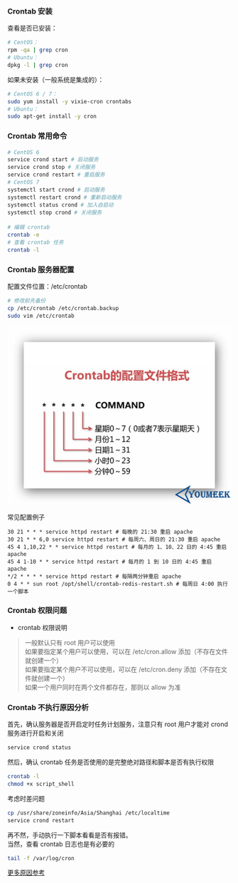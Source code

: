 
### Crontab 安装
查看是否已安装：  
```bash
# CentOS：
rpm -qa | grep cron
# Ubuntu：
dpkg -l | grep cron

```
如果未安装（一般系统是集成的）：
```bash
# CentOS 6 / 7：
sudo yum install -y vixie-cron crontabs
# Ubuntu：
sudo apt-get install -y cron
```

### Crontab 常用命令
```bash
# CentOS 6
service crond start # 启动服务
service crond stop # 关闭服务
service crond restart # 重启服务
# CentOS 7
systemctl start crond # 启动服务
systemctl restart crond # 重新启动服务
systemctl status crond # 加入自启动
systemctl stop crond # 关闭服务

# 编辑 crontab
crontab -e
# 查看 crontab 任务
crontab -l
```

### Crontab 服务器配置
配置文件位置：/etc/crontab   
```bash
# 修改前先备份
cp /etc/crontab /etc/crontab.backup
sudo vim /etc/crontab
```

![crontab 配置文件格式](./images/crontab.jpg)  


常见配置例子  
```
30 21 * * * service httpd restart # 每晚的 21:30 重启 apache
30 21 * * 6,0 service httpd restart # 每周六、周日的 21:30 重启 apache
45 4 1,10,22 * * service httpd restart # 每月的 1、10、22 日的 4:45 重启 apache
45 4 1-10 * * service httpd restart # 每月的 1 到 10 日的 4:45 重启 apache
*/2 * * * * service httpd restart # 每隔两分钟重启 apache
0 4 * * sun root /opt/shell/crontab-redis-restart.sh # 每周日 4:00 执行一个脚本
```

### Crontab 权限问题
- crontab 权限说明
> 一般默认只有 root 用户可以使用  
> 如果要指定某个用户可以使用，可以在 /etc/cron.allow 添加（不存在文件就创建一个）  
> 如果要指定某个用户不可以使用，可以在 /etc/cron.deny 添加（不存在文件就创建一个）  
> 如果一个用户同时在两个文件都存在，那则以 allow 为准  

### Crontab 不执行原因分析
首先，确认服务器是否开启定时任务计划服务，注意只有 root 用户才能对 crond 服务进行开启和关闭
```bash
service crond status
```
然后，确认 crontab 任务是否使用的是完整绝对路径和脚本是否有执行权限  
```bash
crontab -l
chmod +x script_shell
```
考虑时差问题
```bash
cp /usr/share/zoneinfo/Asia/Shanghai /etc/localtime
service crond restart
```
再不然，手动执行一下脚本看看是否有报错。  
当然，查看 crontab 日志也是有必要的  
```bash
tail -f /var/log/cron
```

[更多原因参考](https://www.tony-yin.site/2018/10/29/Why-Crontab-Not-Work/#)  
